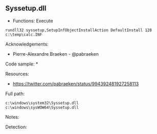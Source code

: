 ## Syssetup.dll

* Functions: Execute

```
rundll32 syssetup,SetupInfObjectInstallAction DefaultInstall 128 c:\temp\calc.INF
```

Acknowledgements:
* Pierre-Alexandre Braeken - @pabraeken

Code sample:
* 

Resources:
* https://twitter.com/pabraeken/status/994392481927258113

Full path:
```
c:\windows\system32\Syssetup.dll
c:\windows\sysWOW64\Syssetup.dll
```

Notes:



Detection:

 
